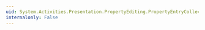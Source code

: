 ```yaml
---
uid: System.Activities.Presentation.PropertyEditing.PropertyEntryCollection.System#Collections#IEnumerable#GetEnumerator
internalonly: False
---
```

